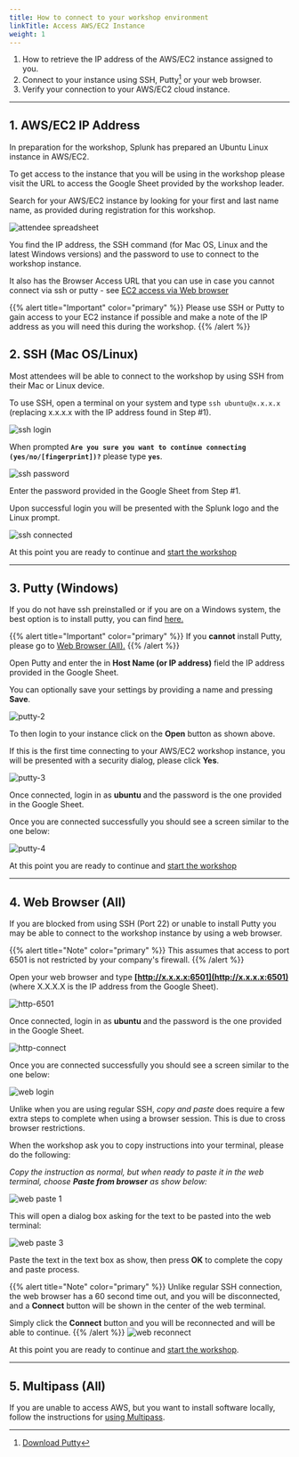 ```yaml
---
title: How to connect to your workshop environment
linkTitle: Access AWS/EC2 Instance
weight: 1
---
```


1. How to retrieve the IP address of the AWS/EC2 instance assigned to you.
2. Connect to your instance using SSH, Putty[^1] or your web browser.
3. Verify your connection to your AWS/EC2 cloud instance.

---

## 1. AWS/EC2 IP Address

In preparation for the workshop, Splunk has prepared an Ubuntu Linux instance in AWS/EC2.

To get access to the instance that you will be using in the workshop please visit the URL to access the Google Sheet provided by the workshop leader.

Search for your AWS/EC2 instance by looking for your first  and last name name, as provided during registration for this workshop.

![attendee spreadsheet](../../../images/spreadsheet-info.png)

You find the IP address, the SSH command (for Mac OS, Linux and the latest Windows versions) and the password to use to connect to the workshop instance.

It also has the Browser Access URL that you can use in case you cannot connect via ssh or putty - see [EC2 access via Web browser](#4-web-browser-all)

{{% alert title="Important" color="primary" %}}
Please use SSH or Putty  to gain access to your EC2 instance if possible and
make a note of the IP address as you will need this during the workshop.
{{% /alert %}}

## 2. SSH (Mac OS/Linux)

Most attendees will be able to connect to the workshop by using SSH from their Mac or Linux device.

To use SSH, open a terminal on your system and type `ssh ubuntu@x.x.x.x` (replacing x.x.x.x with the IP address found in Step #1).

![ssh login](../../../images/ssh-1.png)

When prompted **`Are you sure you want to continue connecting (yes/no/[fingerprint])?`** please type **`yes`**.

![ssh password](../../../images/ssh-2.png)

Enter the password provided in the Google Sheet from Step #1.

Upon successful login you will be presented with the Splunk logo and the Linux prompt.

![ssh connected](../../../images/ssh-3.png)

At this point you are ready to continue and [start the workshop](../../gdi/k3s/)

---

## 3. Putty (Windows)

If you do not have ssh preinstalled or if you are on a Windows system,  the best option is to install putty, you can find [here.](https://www.putty.org/)

{{% alert title="Important" color="primary" %}}
If you **cannot** install Putty, please go to [Web Browser (All).](./#4-web-browser-all)
{{% /alert %}}
  
Open Putty and enter the in **Host Name (or IP address)** field the IP address provided in the Google Sheet.

You can optionally save your settings by providing a name and pressing **Save**.

![putty-2](../../../images//putty-settings.png)

To then login to your instance click on the **Open** button as shown above.

If this is the first time connecting to your AWS/EC2 workshop instance, you will be presented with a security dialog, please click **Yes**.

![putty-3](../../../images//putty-security.png)

Once connected, login in as **ubuntu** and the password is the one provided in the Google Sheet.

Once you are connected successfully you should see a screen similar to the one below:

![putty-4](../../../images//putty-loggedin.png)

At this point you are ready to continue and [start the workshop](../../gdi/k3s/)

---

## 4. Web Browser (All)

If you are blocked from using SSH (Port 22) or unable to install Putty you may be able to connect to the workshop instance by using a web browser.

{{% alert title="Note" color="primary" %}}
This assumes that access to port 6501 is not restricted by your company's firewall.
{{% /alert %}}

Open your web browser and type **[http://x.x.x.x:6501](http://x.x.x.x:6501)** (where X.X.X.X is the IP address from the Google Sheet).

![http-6501](../../../images//shellinabox-url.png)

Once connected, login in as **ubuntu** and the password is the one provided in the Google Sheet.

![http-connect](../../../images//shellinabox-connect.png)

Once you are connected successfully you should see a screen similar to the one below:

![web login](../../../images//shellinabox-login.png)

Unlike when you are using regular SSH, *copy and paste* does require a few extra steps to complete when using a browser session. This is due to cross browser restrictions.

When the workshop ask you to copy instructions into your terminal, please do the following:

*Copy the instruction as normal, but when ready to paste it in the web terminal, choose **Paste from browser** as show below:*

![web paste 1](../../../images//shellinabox-paste-browser.png)

This will open a dialog box asking for the text to be pasted into the web terminal:

![web paste 3](../../../images//shellinabox-example-1.png)

Paste the text in the text box as show, then press **OK** to complete the copy and paste process.

{{% alert title="Note" color="primary" %}}
Unlike regular SSH connection, the web browser has a 60 second time out, and you will be disconnected, and a **Connect** button will be shown in the center of the web terminal.

Simply click the **Connect** button and you will be reconnected and will be able to continue.
{{% /alert %}}
![web reconnect](../../../images//shellinabox-reconnect.png)

At this point you are ready to continue and [start the workshop](../../gdi/k3s/).

---

## 5. Multipass (All)

If you are unable to access AWS, but you want to install software locally, follow the instructions for [using Multipass](https://github.com/signalfx/observability-workshop/tree/master/multipass/README.md).

[^1]: [Download Putty](https://www.chiark.greenend.org.uk/~sgtatham/putty/)
